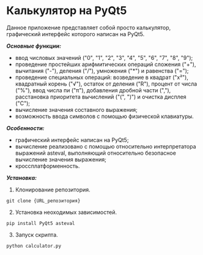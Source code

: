 # Калькулятор на PyQt5

Данное приложение представляет собой просто калькулятор, графический интерфейс которого написан на PyQt5.  
  
***Основные функции:***
- ввод числовых значений ("0", "1", "2", "3", "4", "5", "6", "7", "8", "9");
- проведение простейших арифмитических операций сложения ("+"), вычитания ("-"), деления ("/"), умножения ("*") и равенства ("=");
- проведение специальных операций: возведение в квадрат ("x²"), квадратный корень ("√"), остаток от деления ("R"), процент от числа ("%"), ввод числа пи ("π"), добавления дробной части (","), расстановка приоритета вычислений ("(", ")") и очистка дисплея ("C");
- вычисление значения составного выражения;
- возможность ввода символов с помощью физической клавиатуры.

***Особенности:***
- графический интерфейс написан на PyQt5;
- вычисление реализовано с помощью относительно интерпретатора выражений asteval, выполняющий относительно безопасное вычисление значения выражения;
- кроссплатформенность.

***Установка:***
1. Клонирование репозитория.
```
git clone {URL_репозитория}
```
2. Установка неоходимых зависимостей.
```
pip install PyQt5 asteval
```
3. Запуск скрипта.
```
python calculator.py
```

